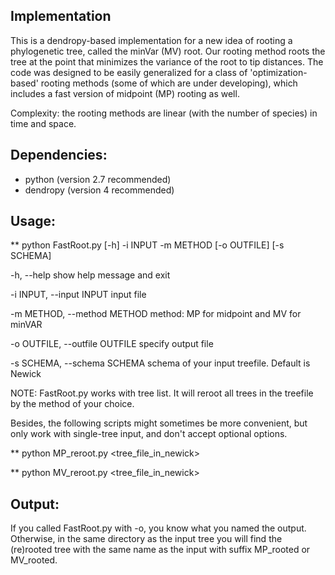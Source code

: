 ## Implementation
This is a dendropy-based implementation for a new idea of rooting a phylogenetic tree, called the minVar (MV) root. Our rooting method roots the tree at the point that minimizes the variance of the root to tip distances. The code was designed to be easily generalized for a class of 'optimization-based' rooting methods (some of which are under developing), which includes a fast version of midpoint (MP) rooting as well.

Complexity: the rooting methods are linear (with the number of species) in time and space.

## Dependencies:
- python (version 2.7 recommended)
- dendropy (version 4 recommended)

## Usage:

**
python FastRoot.py [-h] -i INPUT -m METHOD [-o OUTFILE] [-s SCHEMA]

  -h, --help            show help message and exit
  
  -i INPUT, --input INPUT
                        input file
                        
  -m METHOD, --method METHOD
                        method: MP for midpoint and MV for minVAR
                        
  -o OUTFILE, --outfile OUTFILE
                        specify output file
                        
  -s SCHEMA, --schema SCHEMA
                        schema of your input treefile. Default is Newick



NOTE: FastRoot.py works with tree list. It will reroot all trees in the treefile by the method of your choice. 

Besides, the following scripts might sometimes be more convenient, but only work with single-tree input, and don't accept optional options.

**
python MP_reroot.py \<tree_file_in_newick\>

**
python MV_reroot.py \<tree_file_in_newick\>

## Output:
If you called FastRoot.py with -o, you know what you named the output. Otherwise, in the same directory as the input tree you will find the (re)rooted tree with the same name as the input with suffix MP_rooted or MV_rooted.
